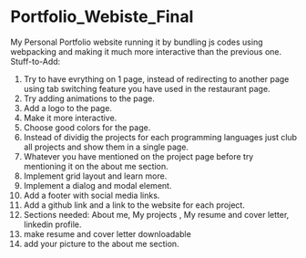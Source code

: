 # Portfolio_Webiste_Final
My Personal Portfolio website running it by bundling js codes using webpacking and making it much more interactive than the previous one.
Stuff-to-Add:
1. Try to have evrything on 1 page, instead of redirecting to another page using tab switching feature you have used in the restaurant page.
2. Try adding animations to the page.
3. Add a logo to the page.
4. Make it more interactive.
5. Choose good colors for the page.
6. Instead of dividig the projects for each programming languages just club all projects and show them in a single page.
7. Whatever you have mentioned on the project page before try mentioning it on the about me section.
8. Implement grid layout and learn more.
9. Implement a dialog and modal element.
10. Add a footer with social media links.
11. Add a github link and a link to the website for each project.
12. Sections needed: About me, My projects , My resume and cover letter, linkedin profile.
13. make resume and cover letter downloadable
14. add your picture to the about me section.
